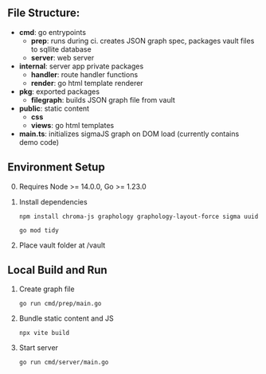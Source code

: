## **File Structure:**
- **cmd**: go entrypoints
    - **prep**: runs during ci. creates JSON graph spec, packages vault files to sqllite database
    - **server**: web server
- **internal**: server app private packages
    - **handler**: route handler functions
    - **render**: go html template renderer
- **pkg**: exported packages
    - **filegraph**: builds JSON graph file from vault
- **public**: static content
    - **css**
    - **views**: go html templates
- **main.ts**: initializes sigmaJS graph on DOM load (currently contains demo code)


## **Environment Setup**
0. Requires Node >= 14.0.0, Go >= 1.23.0

1. Install dependencies

    `npm install chroma-js graphology graphology-layout-force sigma uuid`
    
    `go mod tidy`

2. Place vault folder at /vault

## **Local Build and Run**
1. Create graph file

    `go run cmd/prep/main.go`
2. Bundle static content and JS

    `npx vite build`
3. Start server

    `go run cmd/server/main.go`